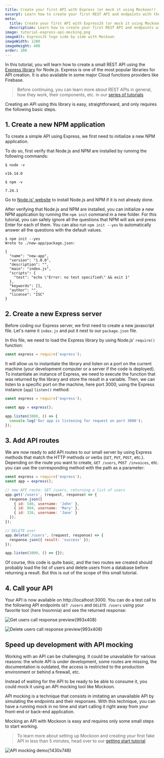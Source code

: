 ```yaml
---
title: Create your first API with Express (or mock it using Mockoon!)
excerpt: Learn how to create your first REST API and endpoints with the Node.js Express framework or mock it using Mockoon to accelerate your application development
meta:
  title: Create your first API with ExpressJS (or mock it using Mockoon!)
  description: Learn how to create your first REST API and endpoints with the Node.js Express framework or mock it using Mockoon to accelerate your application development
image: tutorial-express-api-mocking.png
imageAlt: ExpressJS logo side by side with Mockoon
imageWidth: 1200
imageHeight: 400
order: 200
---
```


In this tutorial, you will learn how to create a small REST API using the [Express library](https://expressjs.com/) for Node.js. Express is one of the most popular libraries for API creation. It is also available in some major Cloud functions providers like Firebase.

> Before continuing, you can learn more about REST APIs in general, how they work, their components, etc. in our [series of tutorials](/articles/api-guide-what-are-api/)

Creating an API using this library is easy, straightforward, and only requires the following basic steps.

## 1. Create a new NPM application

To create a simple API using Express, we first need to initialize a new NPM application.

To do so, first verify that Node.js and NPM are installed by running the following commands:

```sh-sessions
$ node -v

v16.14.0
```

```sh-sessions
$ npm -v

7.24.1
```

Go to [Node.js' website](https://nodejs.org/en/) to install Node.js and NPM if it is not already done.

After verifying that Node.js and NPM are installed, you can initialize a new NPM application by running the `npm init` command in a new folder. For this tutorial, you can safely ignore all the questions that NPM will ask and press Enter for each of them. You can also run `npm init --yes` to automatically answer all the questions with the default values.

```sh-sessions
$ npm init --yes
Wrote to ./new-app/package.json:

{
  "name": "new-app",
  "version": "1.0.0",
  "description": "",
  "main": "index.js",
  "scripts": {
    "test": "echo \"Error: no test specified\" && exit 1"
  },
  "keywords": [],
  "author": "",
  "license": "ISC"
}
```

## 2. Create a new Express server

Before coding our Express server, we first need to create a new javascript file. Let's name it `index.js` and put it next to our `package.json` file.

In this file, we need to load the Express library by using Node.js' `require()` function:

```js
const express = require('express');
```

It will allow us to instantiate the library and listen on a port on the current machine (your development computer or a server if the code is deployed).
To instantiate an instance of Express, we need to execute the function that was returned by the library and store the result in a variable. Then, we can listen to a specific port on the machine, here port 3000, using the Express instance (`app`) `listen()` method:

```js
const express = require('express');

const app = express();

app.listen(3000, () => {
  console.log('Our app is listening for request on port 3000');
});
```

## 3. Add API routes

We are now ready to add API routes to our small server by using Express methods that match the HTTP methods or verbs (`GET`, `PUT`, `POST`, etc.). Depending on the route you want to create, `GET /users`, `POST /invoices`, etc. you can use the corresponding method with the path as a parameter:

```js
const express = require('express');
const app = express();

// new API route: GET /users, returning a list of users
app.get('/users', (request, response) => {
  response.json([
    { id: 546, username: 'John' },
    { id: 894, username: 'Mary' },
    { id: 326, username: 'Jane' }
  ]);
});

// DELETE user
app.delete('/users', (request, response) => {
  response.json({ result: 'success' });
});

app.listen(3000, () => {});
```

Of course, this code is quite basic, and the two routes we created should probably load the list of users and delete users from a database before returning a result. But this is out of the scope of this small tutorial.

## 4. Call your API

Your API is now available on http://localhost:3000. You can do a test call to the following API endpoints `GET /users` and `DELETE /users` using your favorite tool (here Insomnia) and see the returned response:

![Get users call response preview{993x408}](/images/tutorials/express-api-mocking/api-get-users-call.png)

![Delete users call response preview{993x408}](/images/tutorials/express-api-mocking/api-delete-users-call.png)

## Speed up development with API mocking

Working with an API can be challenging. It could be unavailable for various reasons: the whole API is under development, some routes are missing, the documentation is outdated, the access is restricted to the production environment or behind a firewall, etc.

Instead of waiting for the API to be ready to be able to consume it, you could mock it using an API mocking tool like Mockoon.

API mocking is a technique that consists in imitating an unavailable API by simulating the endpoints and their responses. With this technique, you can have a running mock in no time and start calling it right away from your front-end or back-end application.

Mocking an API with Mockoon is easy and requires only some small steps to start working.

> To learn more about setting up Mockoon and creating your first fake API in less than 5 minutes, head over to our [getting start tutorial](/tutorials/getting-started/)

![API mocking demo{1430x748}](/images/tutorials/api-mocking-demo.gif)
